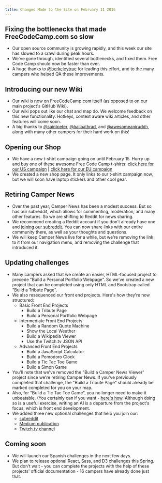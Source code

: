 ```yaml
---
title: Changes Made to the Site on February 11 2016
---
```

## Fixing the bottlenecks that made FreeCodeCamp.com so slow

*   Our open source community is growing rapidly, and this week our site has slowed to a crawl during peak hours.
*   We've gone through, identified several bottlenecks, and fixed them. Free Code Camp should now be faster than ever.
*   A huge thanks to <a href='https://gitter.im/berkeleytrue' target='_blank' rel='nofollow'>@berkeleytrue</a> for leading this effort, and to the many campers who helped QA these improvements.

## Introducing our new Wiki

*   Our wiki is now on FreeCodeCamp.com itself (as opposed to on our main project's GitHub Wiki).
*   Our wiki pops out like our chat and map do. We welcome feedback on this new functionality. Hotkeys, context aware wiki articles, and other features will come soon.
*   A big thanks to <a href='https://gitter.im/saintpeter' target='_blank' rel='nofollow'>@saintpeter</a>, <a href='https://gitter.im/hallaathrad' target='_blank' rel='nofollow'>@hallaathrad</a>, and <a href='https://gitter.im/awesomeaniruddh' target='_blank' rel='nofollow'>@awesomeaniruddh</a>, along with many other campers for their hard work on this!

## Opening our Shop

*   We have a new t-shirt campaign going on until February 15\. Hurry up and buy one of these awesome Free Code Camp t-shirts: <a href='https://teespring.com/free-code-camp-feb' target='_blank' rel='nofollow'>click here for our US campaign</a> | <a href='https://teespring.com/free-code-camp-t-shirt-eu-shop' target='_blank' rel='nofollow'>click here for our EU campaign</a>
*   We created a new shop page. It only links to our t-shirt campaign now, but we will soon have laptop stickers and other cool gear.

## Retiring Camper News

*   Over the past year, Camper News has been a modest success. But so has our subreddit, which allows for commenting, moderation, and many other features. So we are shifting to Reddit for news sharing.
*   We recommend creating a Reddit account if you don't already have one and <a href='https://www.reddit.com/r/freecodecamp' target='_blank' rel='nofollow'>joining our subreddit</a>. You can now share links with our entire community there, as well as your thoughts and questions.
*   We will keep Camper News live for a while, but we're removing the link to it from our navigation menu, and removing the challenge that introduced it.

## Updating challenges

*   Many campers asked that we create an easier, HTML-focused project to precede "Build a Personal Portfolio Webpage". So we've created a new project that can be completed using only HTML and Bootstrap called "Build a Tribute Page".
*   We also resequenced our front end projects. Here's how they're now structured:
    *   Basic Front End Projects
        *   Build a Tribute Page
        *   Build a Personal Portfolio Webpage
    *   Intermediate Front End Projects
        *   Build a Random Quote Machine
        *   Show the Local Weather
        *   Build a Wikipedia Viewer
        *   Use the Twitch.tv JSON API
    *   Advanced Front End Projects
        *   Build a JavaScript Calculator
        *   Build a Pomodoro Clock
        *   Build a Tic Tac Toe Game
        *   Build a Simon Game
*   You'll note that we've removed the "Build a Camper News Viewer" project since we're retiring Camper News. If you've previously completed that challenge, the "Build a Tribute Page" should already be marked completed for you on your map.
*   Also, for "Build a Tic Tac Toe Game", you no longer need to make it unbeatable. (You certainly can if you want - <a href='http://neverstopbuilding.com/minimax' target='_blank' rel='nofollow'>here's how</a>. Although doing so is a useful exercise, writing an AI is a departure from the project's focus, which is front end development.
*   We added three new optional challenges that help you join our:
    *   <a href='https://reddit.com/r/freecodecamp' target='_blank' rel='nofollow'>subreddit</a>
    *   <a href='https://medium.freecodecamp.com' target='_blank' rel='nofollow'>Medium publication</a>
    *   <a href='https://twitch.tv/freecodecamp' target='_blank' rel='nofollow'>Twitch.tv channel</a>

## Coming soon

*   We will launch our Spanish challenges in the next few days.
*   We plan to release optional React, Sass, and D3 challenges this Spring. But don't wait - you can complete the projects with the help of these projects' official documentation - 16 campers have already done just that.